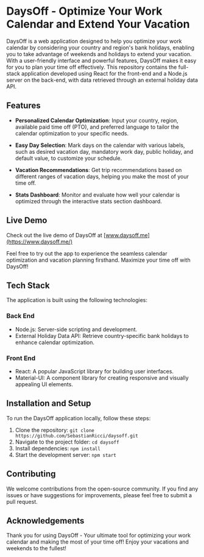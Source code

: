 # DaysOff - Optimize Your Work Calendar and Extend Your Vacation

DaysOff is a web application designed to help you optimize your work calendar by considering your country and region's bank holidays, enabling you to take advantage of weekends and holidays to extend your vacation. With a user-friendly interface and powerful features, DaysOff makes it easy for you to plan your time off effectively. This repository contains the full-stack application developed using React for the front-end and a Node.js server on the back-end, with data retrieved through an external holiday data API.

## Features

- **Personalized Calendar Optimization**: Input your country, region, available paid time off (PTO), and preferred language to tailor the calendar optimization to your specific needs.

- **Easy Day Selection**: Mark days on the calendar with various labels, such as desired vacation day, mandatory work day, public holiday, and default value, to customize your schedule.

- **Vacation Recommendations**: Get trip recommendations based on different ranges of vacation days, helping you make the most of your time off.

- **Stats Dashboard**: Monitor and evaluate how well your calendar is optimized through the interactive stats section dashboard.

## Live Demo

Check out the live demo of DaysOff at [www.daysoff.me](https://www.daysoff.me/)

Feel free to try out the app to experience the seamless calendar optimization and vacation planning firsthand. Maximize your time off with DaysOff!

## Tech Stack

The application is built using the following technologies:

### Back End

- Node.js: Server-side scripting and development.
- External Holiday Data API: Retrieve country-specific bank holidays to enhance calendar optimization.

### Front End

- React: A popular JavaScript library for building user interfaces.
- Material-UI: A component library for creating responsive and visually appealing UI elements.

## Installation and Setup

To run the DaysOff application locally, follow these steps:

1. Clone the repository: `git clone https://github.com/SebastianRicci/daysoff.git`
2. Navigate to the project folder: `cd daysoff`
3. Install dependencies: `npm install`
4. Start the development server: `npm start`

## Contributing

We welcome contributions from the open-source community. If you find any issues or have suggestions for improvements, please feel free to submit a pull request.

## Acknowledgements

Thank you for using DaysOff - Your ultimate tool for optimizing your work calendar and making the most of your time off! Enjoy your vacations and weekends to the fullest!
